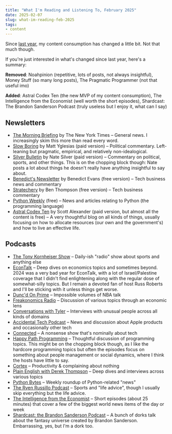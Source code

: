 ```yaml
---
title: "What I'm Reading and Listening To, February 2025"
date: 2025-02-07
slug: what-im-reading-feb-2025
tags:
- content
---
```


Since [last year](/feed/2024/01/28/what-im-reading-jan-2024/), my content consumption has changed a little bit.
Not that much though.

If you're just interested in what's changed since last year, here's a summary:

**Removed**: Noahpinion (repetitive, lots of posts, not always insightful), Money Stuff (so many long posts), The Pragmatic Programmer (not that useful imo)

**Added**: Astral Codex Ten (the new MVP of my content consumption), The Intelligence from the Economist (well worth the short episodes), Shardcast: The Brandon Sanderson Podcast (truly useless but I enjoy it, what can I say)

## Newsletters

- [The Morning Briefing](https://www.nytimes.com/series/us-morning-briefing) by The New York Times – General news. I increasingly skim this more than read every word.
- [Slow Boring](https://www.slowboring.com) by Matt Yglesias (paid version) – Political commentary. Left-leaning but pragmatic, empirical, and relatively non-idealogical.
- [Silver Bulletin](https://www.natesilver.net) by Nate Silver (paid version) – Commentary on political, sports, and other things. This is on the chopping block though: Nate posts a lot about things he doesn't really have anything insightful to say about.
- [Benedict's Newsletter](https://www.ben-evans.com/newsletter) by Benedict Evans (free version) – Tech business news and commentary
- [Stratechery](https://stratechery.com) by Ben Thompson (free version) – Tech business commentary
- [Python Weekly](https://www.pythonweekly.com) (free) – News and articles relating to Python (the programming language)
- [Astral Codex Ten](https://www.astralcodexten.com) by Scott Alexander (paid version, but almost all the content is free) – A very thoughtful blog on all kinds of things, usually focusing on how to allocate resources (our own and the government's) and how to live an effective life.

## Podcasts

- [The Tony Kornheiser Show](http://www.tonykornheisershow.com) – Daily-ish "radio" show about sports and anything else
- [EconTalk](https://simplecast.econtalk.org) – Deep dives on economics topics and sometimes beyond. 2024 was a very bad year for EconTalk, with a lot of Israel/Palestine coverage that I didn't find enlightening along with the regular dose of somewhat-silly topics. But I remain a devoted fan of host Russ Roberts and I'll be sticking with it unless things get worse.
- [Dunc'd On Prime](https://duncdon.supportingcast.fm) – Impossible volumes of NBA talk
- [Freakonomics Radio](https://freakonomics.com/series/freakonomics-radio/) – Discussion of various topics through an economic lens
- [Conversations with Tyler](https://conversationswithtyler.com) – Interviews with unusual people across all kinds of domains
- [Accidental Tech Podcast](https://atp.fm) – News and discussion about Apple products and occasionally other tech
- [Connected](https://www.relay.fm/connected) – A nonsense show that's nominally about tech
- [Happy Path Programming](https://podcasts.apple.com/us/podcast/happy-path-programming/id1531666706) – Thoughtful discussion of programming topics. This might be on the chopping block though, as I like the hardcore programming topics but often the episodes focus on something about people management or social dynamics, where I think the hosts have little to say.
- [Cortex](https://www.relay.fm/cortex) – Productivity & complaining about nothing
- [Plain English with Derek Thompson](https://www.theringer.com/plain-english-with-derek-thompson-podcast) – Deep dives and interviews across various topics
- [Python Bytes](https://pythonbytes.fm) – Weekly roundup of Python-related "news"
- [The Ryen Russillo Podcast](https://www.theringer.com/ryen-russillo-podcast) – Sports and "life advice", though I usually skip everything but the life advice.
- [The Intelligence from the Economist](https://www.economist.com/audio/podcasts/the-intelligence) – Short episodes (about 25 minutes) that cover a few of the biggest world news items of the day or week
- [Shardcast: the Brandon Sanderson Podcast](https://podcasts.apple.com/es/podcast/shardcast-the-brandon-sanderson-podcast/id1374695271) – A bunch of dorks talk about the fantasy universe created by Brandon Sanderson. Embarrassing, yes, but I'm a dork too.
